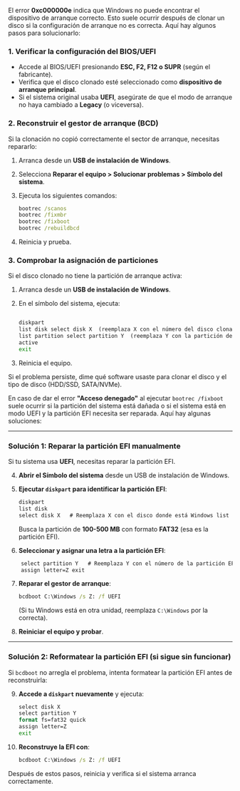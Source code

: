 El error **0xc000000e** indica que Windows no puede encontrar el dispositivo de arranque correcto. Esto suele ocurrir después de clonar un disco si la configuración de arranque no es correcta. Aquí hay algunos pasos para solucionarlo:

### 1. Verificar la configuración del BIOS/UEFI

- Accede al BIOS/UEFI presionando **ESC, F2, F12 o SUPR** (según el fabricante).
- Verifica que el disco clonado esté seleccionado como **dispositivo de arranque principal**.
- Si el sistema original usaba **UEFI**, asegúrate de que el modo de arranque no haya cambiado a **Legacy** (o viceversa).

### 2. Reconstruir el gestor de arranque (BCD)

Si la clonación no copió correctamente el sector de arranque, necesitas repararlo:

1. Arranca desde un **USB de instalación de Windows**.
2. Selecciona **Reparar el equipo > Solucionar problemas > Símbolo del sistema**.
3. Ejecuta los siguientes comandos:
    
	```cmd
    bootrec /scanos
    bootrec /fixmbr 
    bootrec /fixboot 
    bootrec /rebuildbcd
	```
    
4. Reinicia y prueba.

### 3. Comprobar la asignación de particiones

Si el disco clonado no tiene la partición de arranque activa:

1. Arranca desde un **USB de instalación de Windows**.
2. En el símbolo del sistema, ejecuta:
	```cmd
    
    diskpart 
    list disk select disk X  (reemplaza X con el número del disco clonado) 
    list partition select partition Y  (reemplaza Y con la partición del sistema) 
    active 
    exit
	```
    
3. Reinicia el equipo.

Si el problema persiste, dime qué software usaste para clonar el disco y el tipo de disco (HDD/SSD, SATA/NVMe).


En caso de dar el error **"Acceso denegado"** al ejecutar `bootrec /fixboot` suele ocurrir si la partición del sistema está dañada o si el sistema está en modo UEFI y la partición EFI necesita ser reparada. Aquí hay algunas soluciones:

---

### **Solución 1: Reparar la partición EFI manualmente**

Si tu sistema usa **UEFI**, necesitas reparar la partición EFI.

4. **Abrir el Símbolo del sistema** desde un USB de instalación de Windows.
    
5. **Ejecutar `diskpart` para identificar la partición EFI**:
    
	```cmd
    diskpart
    list disk
    select disk X   # Reemplaza X con el disco donde está Windows list partition
	```
    
	Busca la partición de **100-500 MB** con formato **FAT32** (esa es la partición EFI).
    
6. **Seleccionar y asignar una letra a la partición EFI**:
    
```cmd
    select partition Y   # Reemplaza Y con el número de la partición EFI 
    assign letter=Z exit
```
    
7. **Reparar el gestor de arranque**:
    
    
	```cmd
    bcdboot C:\Windows /s Z: /f UEFI
	```
    
    (Si tu Windows está en otra unidad, reemplaza `C:\Windows` por la correcta).
    
8. **Reiniciar el equipo y probar**.
    

---

### **Solución 2: Reformatear la partición EFI (si sigue sin funcionar)**

Si `bcdboot` no arregla el problema, intenta formatear la partición EFI antes de reconstruirla:

9. **Accede a `diskpart` nuevamente** y ejecuta:
    
	```cmd
    select disk X 
    select partition Y 
    format fs=fat32 quick
    assign letter=Z 
    exit
	```
    
10. **Reconstruye la EFI con**:
    
	```cmd
    bcdboot C:\Windows /s Z: /f UEFI
	```
    

Después de estos pasos, reinicia y verifica si el sistema arranca correctamente.

